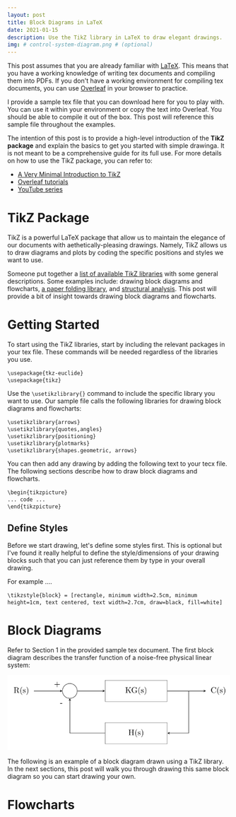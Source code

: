 ```yaml
---
layout: post
title: Block Diagrams in LaTeX
date: 2021-01-15
description: Use the TikZ library in LaTeX to draw elegant drawings.
img: # control-system-diagram.png # (optional)
---
```


This post assumes that you are already familiar
with [LaTeX](https://www.latex-project.org/). This means that you have a working
knowledge of writing tex documents and compiling them into PDFs. If you don't
have a working environment for compiling tex documents, you can
use [Overleaf](https://www.overleaf.com/) in your browser to practice.

I provide a sample tex file that you can download here for you to play with. You
can use it within your environment or copy the text into Overleaf. You should be
able to compile it out of the box. This post will reference this sample file
throughout the examples.

The intention of this post is to provide a high-level introduction of the **TikZ
package** and explain the basics to get you started with simple drawinga. It is
not meant to be a comprehensive guide for its full use. For more details on how
to use the TikZ package, you can refer to:

* [A Very Minimal Introduction to TikZ](https://cremeronline.com/LaTeX/minimaltikz.pdf)
* [Overleaf tutorials](https://www.overleaf.com/learn/latex/LaTeX_Graphics_using_TikZ:_A_Tutorial_for_Beginners_(Part_1)%E2%80%94Basic_Drawing)
* [YouTube series](https://www.youtube.com/watch?v=0yFKxz_Az2g)

# TikZ Package <a id="headerlink" name="tikz-package" href="#tikz-package" title="Permalink to this headline"></a>

TikZ is a powerful LaTeX package that allow us to maintain the elegance of our
documents with aethetically-pleasing drawings. Namely, TikZ allows us to draw
diagrams and plots by coding the specific positions and styles we want to use.

Someone put together
a
[list of available TikZ libraries](https://tex.stackexchange.com/questions/42611/list-of-available-tikz-libraries-with-a-short-introduction#42664) with
some general descriptions. Some examples include: drawing block diagrams and
flowcharts,
[a paper folding library](https://tex.stackexchange.com/questions/42611/list-of-available-tikz-libraries-with-a-short-introduction/42673#42673),
and
[structural analysis](https://latex.net/tikz-library-for-structural-analysis/). This
post will provide a bit of insight towards drawing block diagrams and
flowcharts.

# Getting Started <a id="headerlink" name="tikz-getting-started" href="#tikz-getting-started" title="Permalink to this headline"></a>

To start using the TikZ libraries, start by including the relevant packages in
your tex file. These commands will be needed regardless of the libraries you
use.

```
\usepackage{tkz-euclide}
\usepackage{tikz}
```

Use the `\usetikzlibrary{}` command to include the specific library you want to
use. Our sample file calls the following libraries for drawing block diagrams
and flowcharts:

```
\usetikzlibrary{arrows}
\usetikzlibrary{quotes,angles}
\usetikzlibrary{positioning}
\usetikzlibrary{plotmarks}
\usetikzlibrary{shapes.geometric, arrows}
```

You can then add any drawing by adding the following text to your tecx file. The
following sections describe how to draw block diagrams and flowcharts.

```
\begin{tikzpicture}
... code ...
\end{tikzpicture}
```

## Define Styles <a id="headerlink" name="tikz-define-styles" href="#tikz-define-styles" title="Permalink to this headline"></a>

Before we start drawing, let's define some styles first. This is optional but
I've found it really helpful to define the style/dimensions of your drawing
blocks such that you can just reference them by type in your overall drawing.

For example ....

```
\tikzstyle{block} = [rectangle, minimum width=2.5cm, minimum height=1cm, text centered, text width=2.7cm, draw=black, fill=white]
```

# Block Diagrams <a id="headerlink" name="tikz-block-diagrams" href="#tikz-block-diagrams" title="Permalink to this headline"></a>

Refer to Section 1 in the provided sample tex document. The first block diagram
describes the transfer function of a noise-free physical linear system:

<img src="/assets/img/control-system-diagram.png" alt="Block diagram example.">

The following is an example of a block diagram drawn using a TikZ library. In
the next sections, this post will walk you through drawing this same block
diagram so you can start drawing your own.

# Flowcharts <a id="headerlink" name="tikz-flowcharts" href="#tikz-flowcharts" title="Permalink to this headline"></a>
